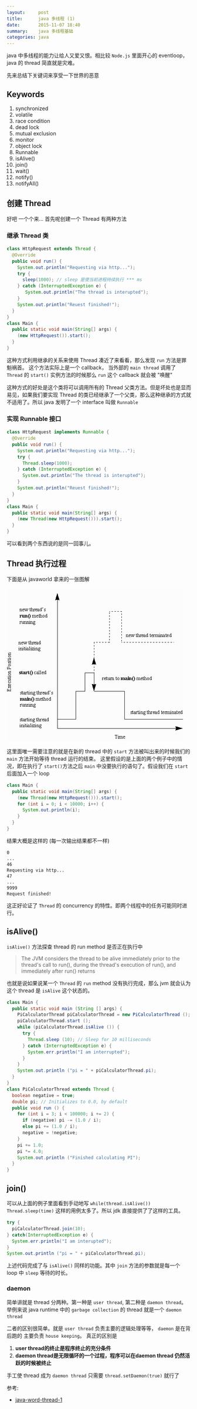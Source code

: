 ```yaml
---
layout:     post
title:      java 多线程 (1)
date:       2015-11-07 18:40
summary:    java 多线程基础
categories: java
---
```


java 中多线程的能力让给人又爱又恨。相比较 `Node.js` 里面开心的 eventloop，java 的 thread 简直就是灾难。

先来总结下关键词来享受一下世界的恶意

## Keywords

1. synchronized
2. volatile
3. race condition
4. dead lock
5. mutual exclusion
6. monitor
7. object lock
8. Runnable
9. isAlive()
10. join()
11. wait()
12. notify()
13. notifyAll()

## 创建 Thread
好吧 一个个来... 首先呢创建一个 Thread 有两种方法

### 继承 Thread 类
``` java
class HttpRequest extends Thread {
  @Override
  public void run() {
    System.out.println("Requesting via http...");
    try {
      sleep(1000); // sleep 是使当前进程持续执行 *** ms
    } catch (InterruptedException e) {
       System.out.println("The thread is interupted");
    }
    System.out.println("Reuest finished!");
  }
}
class Main {
  public static void main(String[] args) {
    (new HttpRequest()).start();
  }
}
```

这种方式利用继承的关系来使用 Thread 凑近了来看看，那么发现 `run` 方法是罪魁祸首。 这个方法实际上是一个 callback， 当外部的 `main thread` 调用了 `Thread` 的 `start()` 实例方法的时候那么 `run` 这个 callback 就会被 "唤醒"

这种方式的好处是这个类将可以调用所有的 Thread 父类方法。但是坏处也是显而易见，如果我们要实现 Thread 的类已经继承了一个父类，那么这种继承的方式就不适用了。所以 java 发明了一个 interface 叫做 `Runnable`

### 实现 Runnable 接口

``` java
class HttpRequest implements Runnable {
  @Override
  public void run() {
    System.out.println("Requesting via http...");
    try {
      Thread.sleep(1000);
    } catch (InterruptedException e) {
      System.out.println("The thread is interupted");
    }
    System.out.println("Reuest finished!");
  }
}
class Main {
  public static void main(String[] args) {
    (new Thread(new HttpRequest())).start();
  }
}
```

可以看到两个东西说的是同一回事儿。

## Thread 执行过程

下面是从 javaworld 拿来的一张图解

![java-thread-execution](/assets/img/java-threads.gif)

这里面唯一需要注意的就是在新的 thread 中的 `start` 方法被叫出来的时候我们的 `main` 方法开始等待 thread 运行的结束。 这里假设的是上面的两个例子中的情况，即在执行了 `start()`方法之后 `main` 中没要执行的语句了。假设我们在 `start` 后面加入一个 loop

``` java
class Main {
  public static void main(String[] args) {
    (new Thread(new HttpRequest())).start();
    for (int i = 0; i < 10000; i++) {
      System.out.println(i); 
    }
  }
}
```

结果大概是这样的 (每一次输出结果都不一样)

```text
0
...
46
Requesting via http...
47
...
9999
Request finished!
```

这正好论证了 `Thread` 的 concurrency 的特性。即两个线程中的任务可能同时进行。

## isAlive() 
`isAlive()` 方法探查 thread 的 run method 是否正在执行中

> The JVM considers the thread to be alive immediately prior to the thread's call to run(), during the thread's execution of run(), and immediately after run() returns

也就是说如果说某一个 `Thread` 的 `run` method 没有执行完成，那么 jvm 就会认为这个 thread 是 `isAlive` 这个状态的。

``` java
class Main {
  public static void main (String [] args) {
    PiCalculatorThread piCalculatorThread = new PiCalculatorThread ();
    piCalculatorThread.start ();
    while (piCalculatorThread.isAlive ()) {
      try {
        Thread.sleep (10); // Sleep for 10 milliseconds
      } catch (InterruptedException e) {
        System.err.println("I am interrupted");
      }
    }
    System.out.println ("pi = " + piCalculatorThread.pi);
  }
}
class PiCalculatorThread extends Thread {
  boolean negative = true;
  double pi; // Initializes to 0.0, by default
  public void run () {
    for (int i = 3; i < 100000; i += 2) {
      if (negative) pi -= (1.0 / i);
      else pi += (1.0 / i);
      negative = !negative;
    }
    pi += 1.0;
    pi *= 4.0;
    System.out.println ("Finished calculating PI");
  }
}
```

## join() 

可以从上面的例子里面看到手动地写 `while(thread.isAlive()) Thread.sleep(time)` 这样的用例太多了。所以 jdk 直接提供了了这样的工具。

``` java
try {
  piCalculatorThread.join(10);
} catch(InterruptedException e) {
  System.err.println("I am interupted");
}
System.out.println ("pi = " + piCalculatorThread.pi);
```

上述代码完成了与 `isAlive()` 同样的功能。其中 `join` 方法的参数就是每一个 loop 中 `sleep` 等待的时长。

### daemon
简单讲就是 thread 分两种。第一种是 `user thread`, 第二种是 `daemon thread`。 举例来说 java runtime 中的 `garbage collection` 的 thread 就是一个 `daemon thread`

二者的区别很简单。就是 `user thread` 负责主要的逻辑处理等等， `daemon` 是在背后跑的 主要负责 `house keeping`。 真正的区别是 
1. **user thread的终止是程序终止的充分条件**
2. **daemon thread是无限循环的一个过程，程序可以在daemon thread 仍然活跃的时候被终止**

手工使 thread 成为 `daemon thread` 只需要 `thread.setDaemon(true)` 就行了

参考: 

* [java-word-thread-1](http://www.javaworld.com/article/2074217/java-concurrency/java-101--understanding-java-threads--part-1--introducing-threads-and-runnables.html)
